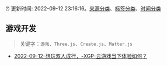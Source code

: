 :alarm_clock: 更新时间: 2022-09-12 23:16:16。[来源分类](../README.md)、[标签分类](../TAGS.md)、[时间分类](../TIMELINE.md)

## 游戏开发


> 关键字：`游戏`、`Three.js`、`Create.js`、`Matter.js`



- [2022-09-12-想玩双人成行，-XGP-云游戏当下体验如何？](https://www.v2ex.com/t/879526) 